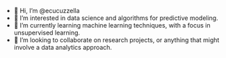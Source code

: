 - 👋 Hi, I’m @ecucuzzella
- 👀 I’m interested in data science and algorithms for predictive modeling.
- 🌱 I’m currently learning machine learning techniques, with a focus in unsupervised learning.
- 💞️ I’m looking to collaborate on research projects, or anything that might involve a data analytics approach.

<!---
ecucuzzella/ecucuzzella is a ✨ special ✨ repository because its `README.md` (this file) appears on your GitHub profile.
You can click the Preview link to take a look at your changes.
--->

